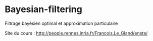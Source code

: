 # Bayesian-filtering

Filtrage bayésien optimal et approximation particulaire

Site du cours : http://people.rennes.inria.fr/Francois.Le_Gland/ensta/
